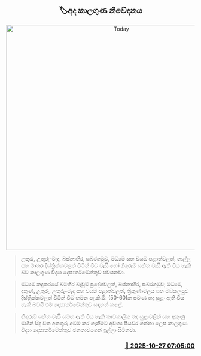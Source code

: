 <p align='center'><b><h2 align='center' title='Today's weather forecast'>🏷අද කාලගුණ නිවේදනය</h2></b></p>
<p align='center'><img src='https://helakuru.sgp1.cdn.digitaloceanspaces.com/esana/images/lib/weather-thumb-new-1[1].jpg' width='600' alt='Today's weather forecast'></p>

> උතුරු, උතුරු-මැද, බස්නාහිර, සබරගමුව, මධ්‍යම සහ වයඹ පළාත්වලත්, ගාල්ල සහ මාතර දිස්ත්‍රික්කවලත් විටින් විට වැසි හෝ ගිගුරුම් සහිත වැසි ඇති විය හැකි බව කාලගුණ විද්‍යා දෙපාර්තමේන්තුව පවසනවා.

> මධ්‍යම කඳුකරයේ බටහිර බෑවුම් ප්‍රදේශවලත්, බස්නාහිර, සබරගමුව, මධ්‍යම, දකුණ, උතුරු, උතුරු-මැද සහ වයඹ පළාත්වලත්, ත්‍රිකුණාමලය සහ මඩකලපුව දිස්ත්‍රික්කවලත් විටින් විට හමන පැ.කි.මී. (50-60)ක පමණ තද සුළං ඇති විය හැකි බවයි එම දෙපාර්තමේන්තුව සඳහන් කළේ.

> ගිගුරුම් සහිත වැසි සමඟ ඇති විය හැකි තාවකාලික තද සුළංවලින් සහ අකුණු මඟින් සිදු වන අනතුරු අවම කර ගැනීමට අවශ්‍ය පියවර ගන්නා ලෙස කාලගුණ විද්‍යා දෙපාර්තමේන්තුව ජනතාවගෙන් ඉල්ලා සිටිනවා.



<h3 align='right'><a href='https://www.helakuru.lk/esana/p/114808/'>📅 2025-10-27 07:05:00</a></h3>
